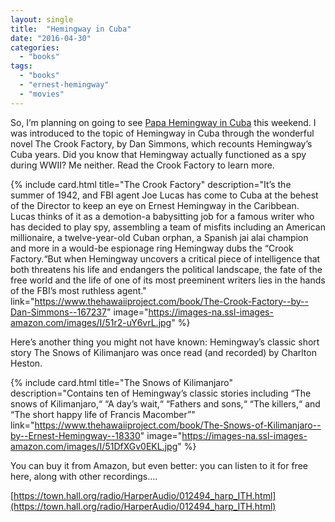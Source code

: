 ```yaml
---
layout: single
title:  "Hemingway in Cuba"
date: "2016-04-30"
categories: 
  - "books"
tags: 
  - "books"
  - "ernest-hemingway"
  - "movies"
---
```


So, I’m planning on going to see [Papa Hemingway in Cuba](https://g.co/kgs/8kNyF) this weekend. I was introduced to the topic of Hemingway in Cuba through the wonderful novel The Crook Factory, by Dan Simmons, which recounts Hemingway’s Cuba years. Did you know that Hemingway actually functioned as a spy during WWII? Me neither. Read the Crook Factory to learn more.

{% include card.html
   title="The Crook Factory"
   description="It’s the summer of 1942, and FBI agent Joe Lucas has come to Cuba at the behest of the Director to keep an eye on Ernest Hemingway in the Caribbean. Lucas thinks of it as a demotion-a babysitting job for a famous writer who has decided to play spy, assembling a team of misfits including an American millionaire, a twelve-year-old Cuban orphan, a Spanish jai alai champion and more in a would-be espionage ring Hemingway dubs the “Crook Factory.“But when Hemingway uncovers a critical piece of intelligence that both threatens his life and endangers the political landscape, the fate of the free world and the life of one of its most preeminent writers lies in the hands of the FBI’s most ruthless agent."
   link="https://www.thehawaiiproject.com/book/The-Crook-Factory--by--Dan-Simmons--167237"
   image="https://images-na.ssl-images-amazon.com/images/I/51r2-uY6vrL.jpg"
%}


Here’s another thing you might not have known: Hemingway’s classic short story The Snows of Kilimanjaro was once read (and recorded) by Charlton Heston.

{% include card.html
   title="The Snows of Kilimanjaro"
   description="Contains ten of Hemingway’s classic stories including “The snows of Kilimanjaro,“ “A day’s wait,“ “Fathers and sons,“ “The killers,“ and “The short happy life of Francis Macomber”"
   link="https://www.thehawaiiproject.com/book/The-Snows-of-Kilimanjaro--by--Ernest-Hemingway--18330"
   image="https://images-na.ssl-images-amazon.com/images/I/51DfXGv0EKL.jpg"
%}



You can buy it from Amazon, but even better: you can listen to it for free here, along with other recordings….

[https://town.hall.org/radio/HarperAudio/012494_harp_ITH.html](https://town.hall.org/radio/HarperAudio/012494_harp_ITH.html)